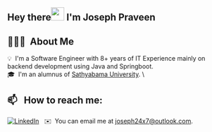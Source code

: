 ## Hey there<img src="https://raw.githubusercontent.com/MartinHeinz/MartinHeinz/master/wave.gif" width="30px"> I'm Joseph Praveen

## 👨🏻‍💻 &nbsp;About Me

💡 &nbsp;I'm a Software Engineer with 8+ years of IT Experience mainly on backend development using Java and Springboot.\
🎓 &nbsp;I'm an alumnus of [Sathyabama University](https://www.sathyabama.ac.in/). \


## 📫 &nbsp; How to reach me:

<a href="https://www.linkedin.com/in/joseph24x7/"><img alt="LinkedIn" src="https://img.shields.io/badge/linkedin%20-%230077B5.svg?&style=flat&logo=linkedin&logoColor=white"/></a> &nbsp;
✉️ &nbsp;You can email me at joseph24x7@outlook.com.
